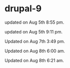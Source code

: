 # drupal-9

updated on Aug 5th 8:55 pm.

updated on Aug 5th 9:11 pm.

Updated on Aug 7th 3:49 pm.

Updated on Aug 8th 6:00 am.

Updated on Aug 8th 6:21 am.
